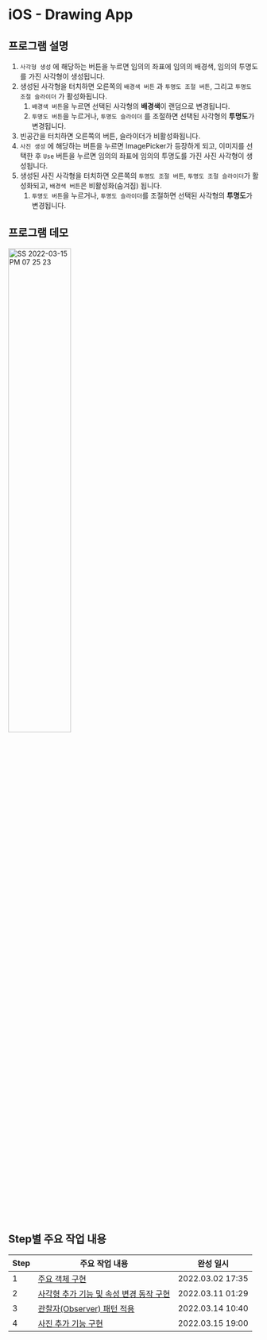 # iOS - Drawing App



## 프로그램 설명

1. `사각형 생성` 에 해당하는 버튼을 누르면 임의의 좌표에 임의의 배경색, 임의의 투명도를 가진 사각형이 생성됩니다.
2. 생성된 사각형을 터치하면 오른쪽의 `배경색 버튼` 과 `투명도 조절 버튼`, 그리고 `투명도 조절 슬라이더` 가 활성화됩니다.
	1. `배경색 버튼`을 누르면 선택된 사각형의 **배경색**이 랜덤으로 변경됩니다.
	2. `투명도 버튼`을 누르거나, `투명도 슬라이더` 를 조절하면 선택된 사각형의 **투명도**가 변경됩니다.
3. 빈공간을 터치하면 오른쪽의 버튼, 슬라이더가 비활성화됩니다.
4. `사진 생성` 에 해당하는 버튼을 누르면 ImagePicker가 등장하게 되고, 이미지를 선택한 후 `Use` 버튼을 누르면 임의의 좌표에 임의의 투명도를 가진 사진 사각형이 생성됩니다.
5. 생성된 사진 사각형을 터치하면 오른쪽의 `투명도 조절 버튼`, `투명도 조절 슬라이더`가 활성화되고, `배경색 버튼`은 비활성화(숨겨짐) 됩니다.
	1. `투명도 버튼`을 누르거나, `투명도 슬라이더`를 조절하면 선택된 사각형의 **투명도**가 변경됩니다.



## 프로그램 데모

<img src="https://user-images.githubusercontent.com/92504186/158357858-ce55dab4-81bb-456e-b9dc-2c50a73aecc5.gif" alt="SS 2022-03-15 PM 07 25 23" width="50%;" />



## Step별 주요 작업 내용

| Step | 주요 작업 내용                                               | 완성 일시        |
| ---- | ------------------------------------------------------------ | ---------------- |
| 1    | [주요 객체 구현](./docs/Step1README.md)                      | 2022.03.02 17:35 |
| 2    | [사각형 추가 기능 및 속성 변경 동작 구현](./docs/Step2README.md) | 2022.03.11 01:29 |
| 3    | [관찰자(Observer) 패턴 적용](./docs/Step3README.md)          | 2022.03.14 10:40 |
| 4    | [사진 추가 기능 구현](./docs/Step4README.md)                 | 2022.03.15 19:00 |
